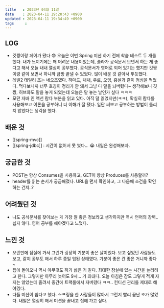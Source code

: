 ```yaml
---
title   : 2023년 04월 11일
date    : 2023-04-11 19:20:43 +0900
updated : 2023-04-11 19:34:49 +0900
tags     : 
---
```

## LOG
- 깃짱이랑 페어가 됐다 😎 오늘은 이번 Spring 미션 하기 전에 학습 테스트 두 개를 했다. 내가 느끼기에는 꽤 어려운 내용이었는데, 솔라가 공식문서 보면서 하는 게 좋다고 해서 오늘 내내 열심히 공부했다. 공식문서가 영어로 되어 있기는 했지만 깃짱이랑 같이 보면서 하니까 금방 끝낼 수 있었다. 많이 배운 것 같아서 뿌듯했다.
- 레벨2 데일리 조는 네오조였다. 하마드, 채채, 우르, 오잉, 홍실과 같이 점심을 먹었다. 먹다보니까 너무 호칭이 정리가 안 돼서 그냥 다 말을 놔버렸다~ 생각해보니 깃짱, 허브와도 말을 놓게 되었는데 오늘은 말 놓는 날인가 싶다 ㅋㅋㅋ
- 모던 자바 인 액션 람다 부분을 읽고 있다. 아직 덜 읽었지만(ㅋㅋ), 확실히 람다를 사용해보고 이론을 공부하니 더 이해가 잘 됐다. 일단 써보고 공부하는 방법이 틀리지 않았다는 생각을 했다.

## 배운 것
- [[spring-mvc]]
- [[spring-jdbc]] : 시간이 없어서 못 썼다... 😭 내일은 완성해보자.

## 궁금한 것
- POST는 항상 Consumes을 사용하고, GET이 항상 Produces를 사용할까?
- header를 읽는 순서가 궁금해졌다. URL을 먼저 확인하고, 그 다음에 조건을 확인하는 건지..?

## 어려웠던 것
- 나도 공식문서를 찾아보는 게 가장 질 좋은 정보라고 생각하지만 역시 언어의 장벽.. 쉽지 않다. 영어 공부를 해야겠다고 느꼈다.

## 느낀 것
- 오랜만에 잠실에 가서 그런가 굉장히 기분이 좋은 날이었다. 보고 싶었던 사람들도 보고, 같이 공부도 해서 하루 종일 업된 상태였다. 기분이 좋은 건 좋은 거니까 좋다~
- 집에 돌아오니 역시 아무것도 하기 싫은 거 같다. 최대한 잠실에 있는 시간을 늘리려고 한다. 그렇지만 아무리 늦어도 9시... 가 최대다. 오늘 아침은 잠도 그렇게 적게 자지는 않았는데 졸려서 중간에 트랙룸에서 자버렸다 ㅋㅋ.. 컨디션 관리를 제대로 해야겠다.
- 다들 미션이 쉽다고 했다. 스프링을 한 사람들이 많아서 그런지 빨리 끝난 조가 많았다. 내일은 열심히 해서 미션을 끝내고 집에 가고 싶다.
